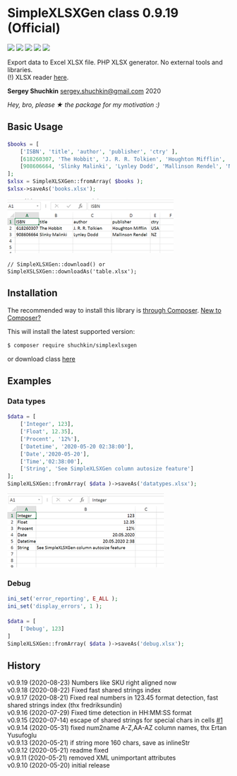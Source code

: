 # SimpleXLSXGen class 0.9.19 (Official)
[<img src="https://img.shields.io/endpoint.svg?url=https%3A%2F%2Fshieldsio-patreon.herokuapp.com%2Fshuchkin" />](https://www.patreon.com/shuchkin) [<img src="https://img.shields.io/github/license/shuchkin/simplexlsxgen" />](https://github.com/shuchkin/simplexlsxgen/blob/master/license.md) [<img src="https://img.shields.io/github/stars/shuchkin/simplexlsxgen" />](https://github.com/shuchkin/simplexlsxgen/stargazers) [<img src="https://img.shields.io/github/forks/shuchkin/simplexlsxgen" />](https://github.com/shuchkin/simplexlsxgen/network) [<img src="https://img.shields.io/github/issues/shuchkin/simplexlsxgen" />](https://github.com/shuchkin/simplexlsxgen/issues)

Export data to Excel XLSX file. PHP XLSX generator. No external tools and libraries.<br/>
(!) XLSX reader [here](https://github.com/shuchkin/simplexlsx).  

**Sergey Shuchkin** <sergey.shuchkin@gmail.com> 2020<br/>

*Hey, bro, please ★ the package for my motivation :)* 

## Basic Usage
```php
$books = [
    ['ISBN', 'title', 'author', 'publisher', 'ctry' ],
    [618260307, 'The Hobbit', 'J. R. R. Tolkien', 'Houghton Mifflin', 'USA'],
    [908606664, 'Slinky Malinki', 'Lynley Dodd', 'Mallinson Rendel', 'NZ']
];
$xlsx = SimpleXLSXGen::fromArray( $books );
$xlsx->saveAs('books.xlsx');
```
![XLSX screenshot](books.png)
```
// SimpleXLSXGen::download() or SimpleXSLSXGen::downloadAs('table.xlsx');
```

## Installation
The recommended way to install this library is [through Composer](https://getcomposer.org).
[New to Composer?](https://getcomposer.org/doc/00-intro.md)

This will install the latest supported version:
```bash
$ composer require shuchkin/simplexlsxgen
```
or download class [here](https://github.com/shuchkin/simplexlsxgen/blob/master/src/SimpleXLSXGen.php)

## Examples
### Data types
```php
$data = [
    ['Integer', 123],
    ['Float', 12.35],
    ['Procent', '12%'],
    ['Datetime', '2020-05-20 02:38:00'],
    ['Date','2020-05-20'],
    ['Time','02:38:00'], 
    ['String', 'See SimpleXLSXGen column autosize feature']
];
SimpleXLSXGen::fromArray( $data )->saveAs('datatypes.xlsx');
```
![XLSX screenshot](datatypes.png)

### Debug
```php
ini_set('error_reporting', E_ALL );
ini_set('display_errors', 1 );

$data = [
    ['Debug', 123]
]
SimpleXLSXGen::fromArray( $data )->saveAs('debug.xlsx');
```


## History
v0.9.19 (2020-08-23) Numbers like SKU right aligned now<br/>
v0.9.18 (2020-08-22) Fixed fast shared strings index<br/> 
v0.9.17 (2020-08-21) Fixed real numbers in 123.45 format detection, fast shared strings index (thx fredriksundin)<br/> 
v0.9.16 (2020-07-29) Fixed time detection in HH:MM:SS format<br/>
v0.9.15 (2020-07-14) escape of shared strings for special chars in cells [#1](https://github.com/shuchkin/simplexlsxgen/issues/1) <br/>
v0.9.14 (2020-05-31) fixed num2name A-Z,AA-AZ column names, thx Ertan Yusufoglu<br/>
v0.9.13 (2020-05-21) if string more 160 chars, save as inlineStr<br/>
v0.9.12 (2020-05-21) readme fixed<br/>
v0.9.11 (2020-05-21) removed XML unimportant attributes<br/>
v0.9.10 (2020-05-20) initial release